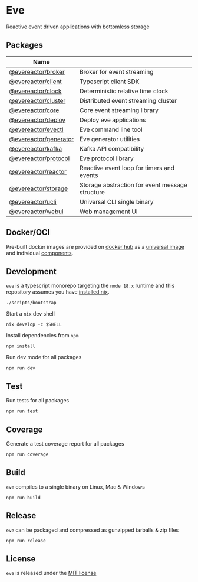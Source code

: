 # Eve

Reactive event driven applications with bottomless storage

## Packages

| Name                                                |                                                 |
| --------------------------------------------------- | ----------------------------------------------- |
| [@evereactor/broker](./pkgs/broker)                 | Broker for event streaming                      |
| [@evereactor/client](./pkgs/client)                 | Typescript client SDK                           |
| [@evereactor/clock](./pkgs/clock)                   | Deterministic relative time clock               |
| [@evereactor/cluster](./pkgs/cluster)               | Distributed event streaming cluster             |
| [@evereactor/core](./pkgs/core)                     | Core event streaming library                    |
| [@evereactor/deploy](./pkgs/deploy)                 | Deploy eve applications                         |
| [@evereactor/evectl](./pkgs/evectl)                 | Eve command line tool                           |
| [@evereactor/generator](./pkgs/generator)           | Eve generator utilities                         |
| [@evereactor/kafka](./pkgs/kafka)                   | Kafka API compatibility                         |
| [@evereactor/protocol](./pkgs/protocol)             | Eve protocol library                            |
| [@evereactor/reactor](./pkgs/reactor)               | Reactive event loop for timers and events       |
| [@evereactor/storage](./pkgs/storage)               | Storage abstraction for event message structure |
| [@evereactor/ucli](./pkgs/ucli)                     | Universal CLI single binary                     |
| [@evereactor/webui](./pkgs/webui)                   | Web management UI                               |

## Docker/OCI

Pre-built docker images are provided on [docker hub](https://hub.docker.com) as a
[universal image](https://hub.docker.com/r/evereactor/eve) and individual [components](https://github.com/rupurt/eve/tree/main/docker).

## Development

`eve` is a typescript monorepo targeting the `node 18.x` runtime and this repository assumes
you have [installed nix](https://determinate.systems/posts/determinate-nix-installer).

```shell
./scripts/bootstrap
```

Start a `nix` dev shell

```shell
nix develop -c $SHELL
```

Install dependencies from `npm`

```shell
npm install
```

Run dev mode for all packages

```shell
npm run dev
```

## Test

Run tests for all packages

```shell
npm run test
```

## Coverage

Generate a test coverage report for all packages

```shell
npm run coverage
```

## Build

`eve` compiles to a single binary on Linux, Mac & Windows

```shell
npm run build
```

## Release

`eve` can be packaged and compressed as gunzipped tarballs & zip files

```shell
npm run release
```

## License

`eve` is released under the [MIT license](./LICENSE)
